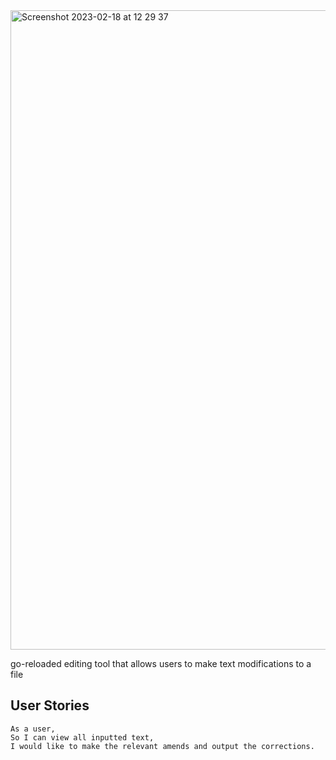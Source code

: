 <img width="1023" alt="Screenshot 2023-02-18 at 12 29 37" src="https://user-images.githubusercontent.com/111147520/219866122-6422b1b6-140a-4a7d-b0b2-9cfc1d41f7f0.png">


go-reloaded editing tool that allows users to make text modifications to a file

## User Stories
```
As a user,
So I can view all inputted text,
I would like to make the relevant amends and output the corrections.
```


